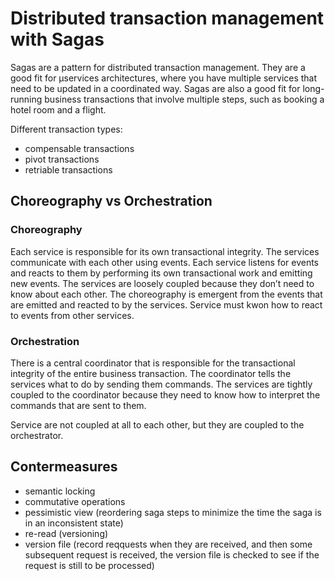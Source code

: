 # Distributed transaction management with Sagas

Sagas are a pattern for distributed transaction management. They are a good fit for µservices architectures, where you have multiple services that need to be updated in a coordinated way. Sagas are also a good fit for long-running business transactions that involve multiple steps, such as booking a hotel room and a flight.

Different transaction types:

* compensable transactions
* pivot transactions
* retriable transactions

## Choreography vs Orchestration

### Choreography
 Each service is responsible for its own transactional integrity. The services communicate with each other using events. Each service listens for events and reacts to them by performing its own transactional work and emitting new events. The services are loosely coupled because they don’t need to know about each other. The choreography is emergent from the events that are emitted and reacted to by the services.
 Service must kwon how to react to events from other services.

### Orchestration
 There is a central coordinator that is responsible for the transactional integrity of the entire business transaction. The coordinator tells the services what to do by sending them commands. The services are tightly coupled to the coordinator because they need to know how to interpret the commands that are sent to them.

 Service are not coupled at all to each other, but they are coupled to the orchestrator.

## Contermeasures 

* semantic locking
* commutative operations
* pessimistic view (reordering saga steps to minimize the time the saga is in an inconsistent state)
* re-read (versioning)
* version file (record reqquests when they are received, and then some subsequent request is received, the version file is checked to see if the request is still to be processed)